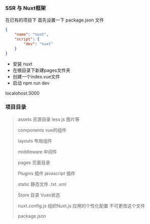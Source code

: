 ### SSR 与 Nuxt框架

在已有的项目下 首先设置一下 package.json 文件

```json
{
    "name": "nuxt",
    "script": {
        "dev": "nuxt"
    }
}
```

* 安装 nuxt 
* 在根目录下新建pages文件夹 
* 创建一个index.vue文件
* 启动 npm run dev

localohost:3000



### 项目目录

>assets 资源目录 less js 图片等
>
>components vue的组件
>
>layouts 布局组件
>
>middleware 中间件
>
>pages 页面目录
>
>Plugins 插件 javascript 插件
>
>static 静态文件 .txt .xml
>
>Store 目录 Vuex状态
>
>nuxt.config.js 组织Nuxt.js 应用的个性化配置  不可更改这个文件
>
>package.json







